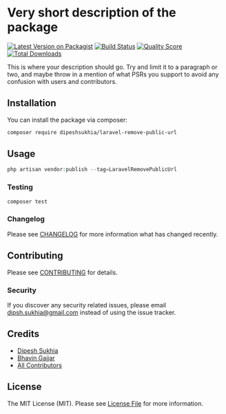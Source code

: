 # Very short description of the package

[![Latest Version on Packagist](https://img.shields.io/packagist/v/dipeshsukhia/laravel-remove-public-url.svg?style=flat-square)](https://packagist.org/packages/dipeshsukhia/laravel-remove-public-url)
[![Build Status](https://img.shields.io/travis/dipeshsukhia/laravel-remove-public-url/master.svg?style=flat-square)](https://travis-ci.org/dipeshsukhia/laravel-remove-public-url)
[![Quality Score](https://img.shields.io/scrutinizer/g/dipeshsukhia/laravel-remove-public-url.svg?style=flat-square)](https://scrutinizer-ci.com/g/dipeshsukhia/laravel-remove-public-url)
[![Total Downloads](https://img.shields.io/packagist/dt/dipeshsukhia/laravel-remove-public-url.svg?style=flat-square)](https://packagist.org/packages/dipeshsukhia/laravel-remove-public-url)

This is where your description should go. Try and limit it to a paragraph or two, and maybe throw in a mention of what PSRs you support to avoid any confusion with users and contributors.

## Installation

You can install the package via composer:

```bash
composer require dipeshsukhia/laravel-remove-public-url
```

## Usage

``` php
php artisan vendor:publish --tag=LaravelRemovePublicUrl
```

### Testing

``` bash
composer test
```

### Changelog

Please see [CHANGELOG](CHANGELOG.md) for more information what has changed recently.

## Contributing

Please see [CONTRIBUTING](CONTRIBUTING.md) for details.

### Security

If you discover any security related issues, please email dipsh.sukhia@gmail.com instead of using the issue tracker.

## Credits

- [Dipesh Sukhia](https://github.com/dipeshsukhia)
- [Bhavin Gajjar](https://github.com/bhavingajjar)
- [All Contributors](../../contributors)

## License

The MIT License (MIT). Please see [License File](LICENSE.md) for more information.
